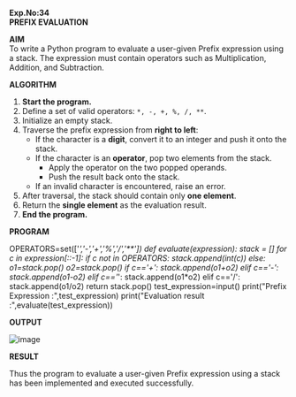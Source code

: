 **Exp.No:34  
PREFIX EVALUATION**

**AIM**  
To write a Python program to evaluate a user-given Prefix expression using a stack. The expression must contain operators such as Multiplication, Addition, and Subtraction.

**ALGORITHM**

1. **Start the program.**
2. Define a set of valid operators: `*, -, +, %, /, **`.
3. Initialize an empty stack.
4. Traverse the prefix expression from **right to left**:
   - If the character is a **digit**, convert it to an integer and push it onto the stack.
   - If the character is an **operator**, pop two elements from the stack.
     - Apply the operator on the two popped operands.
     - Push the result back onto the stack.
   - If an invalid character is encountered, raise an error.
5. After traversal, the stack should contain only **one element**.
6. Return the **single element** as the evaluation result.
7. **End the program.**
   



**PROGRAM**

OPERATORS=set(['*','-','+','%','/','**']) 
def evaluate(expression):
	stack = []
	for c in expression[::-1]:
	    if c not in OPERATORS:
	        stack.append(int(c))
	    else:
	       o1=stack.pop()
	       o2=stack.pop()
	       if c=='+':
	           stack.append(o1+o2)
	       elif c=='-':
	           stack.append(o1-o2)
	       elif c=='*':
	           stack.append(o1*o2)
	       elif c=='/':
	           stack.append(o1/o2)
	return stack.pop()
test_expression=input()
print("Prefix Expression :",test_expression)
print("Evaluation result :",evaluate(test_expression))

**OUTPUT**

![image](https://github.com/user-attachments/assets/e1ab5767-5b28-4019-928d-496b759f947d)


**RESULT**

Thus the program to evaluate a user-given Prefix expression using a stack has been implemented and executed successfully.
